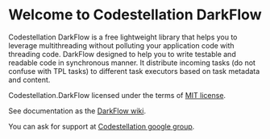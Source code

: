 Welcome to Codestellation DarkFlow
========
Codestellation DarkFlow is a free lightweight library that helps you to leverage multithreading without polluting your application code with threading code. DarkFlow designed to help you to write testable and readable code in synchronous manner. It distribute incoming tasks (do not confuse with TPL tasks) to different task executors based on task metadata and content.

Codestellation.DarkFlow licensed under the terms of [MIT license](http://github.com/Codestellation/DarkFlow/blob/master/license.txt).

See documentation as the [DarkFlow wiki](http://github.com/Codestellation/DarkFlow/wiki). 

You can ask for support at [Codestellation google group](http://groups.google.com/group/codestellation). 
